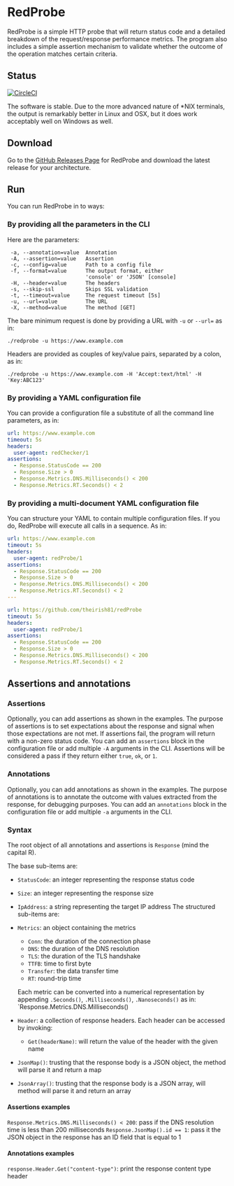 # RedProbe
RedProbe is a simple HTTP probe that will return status code and a detailed breakdown of the request/response
performance metrics. The program also includes a simple assertion mechanism to validate whether the outcome of the
operation matches certain criteria.

## Status
[![CircleCI](https://circleci.com/gh/theirish81/redProbe/tree/master.svg?style=svg)](https://circleci.com/gh/theirish81/redProbe/tree/master)

The software is stable. Due to the more advanced nature of *NIX terminals, the output is remarkably better in Linux and
OSX, but it does work acceptably well on Windows as well.

## Download
Go to the [GitHub Releases Page](https://github.com/theirish81/redProbe/releases) for RedProbe and download the latest
release for your architecture.

## Run
You can run RedProbe in to ways:

### By providing all the parameters in the CLI
Here are the parameters:
```shell
 -a, --annotation=value  Annotation
 -A, --assertion=value   Assertion
 -c, --config=value      Path to a config file
 -f, --format=value      The output format, either
                         'console' or 'JSON' [console]
 -H, --header=value      The headers
 -s, --skip-ssl          Skips SSL validation
 -t, --timeout=value     The request timeout [5s]
 -u, --url=value         The URL
 -X, --method=value      The method [GET]
```
The bare minimum request is done by providing a URL with `-u` or `--url=` as in:
```shell
./redprobe -u https://www.example.com
```

Headers are provided as couples of key/value pairs, separated by a colon, as in:
```shell
./redprobe -u https://www.example.com -H 'Accept:text/html' -H 'Key:ABC123'
```

### By providing a YAML configuration file
You can provide a configuration file a substitute of all the command line parameters, as in:
```yaml
url: https://www.example.com
timeout: 5s
headers:
  user-agent: redChecker/1
assertions:
  - Response.StatusCode == 200
  - Response.Size > 0
  - Response.Metrics.DNS.Milliseconds() < 200
  - Response.Metrics.RT.Seconds() < 2
```

### By providing a multi-document YAML configuration file
You can structure your YAML to contain multiple configuration files. If you do, RedProbe will execute all calls
in a sequence. As in:
```yaml
url: https://www.example.com
timeout: 5s
headers:
  user-agent: redProbe/1
assertions:
  - Response.StatusCode == 200
  - Response.Size > 0
  - Response.Metrics.DNS.Milliseconds() < 200
  - Response.Metrics.RT.Seconds() < 2
---

url: https://github.com/theirish81/redProbe
timeout: 5s
headers:
  user-agent: redProbe/1
assertions:
  - Response.StatusCode == 200
  - Response.Size > 0
  - Response.Metrics.DNS.Milliseconds() < 200
  - Response.Metrics.RT.Seconds() < 2
```

## Assertions and annotations

### Assertions
Optionally, you can add assertions as shown in the examples. The purpose of assertions is to set expectations about the
response and signal when those expectations are not met. If assertions fail, the program will return with a non-zero
status code. You can add an `assertions` block in the configuration file or add multiple `-A` arguments in the CLI.
Assertions will be considered a pass if they return either `true`, `ok`, or `1`.


### Annotations
Optionally, you can add annotations as shown in the examples. The purpose of annotations is to annotate the outcome with
values extracted from the response, for debugging purposes.  You can add an `annotations` block in the configuration file
or add multiple `-a` arguments in the CLI.

### Syntax
The root object of all annotations and assertions is `Response` (mind the capital R).

The base sub-items are:
* `StatusCode`: an integer representing the response status code
* `Size`: an integer representing the response size
* `IpAddress`: a string representing the target IP address
The structured sub-items are:
* `Metrics`: an object containing the metrics
    * `Conn`: the duration of the connection phase
    * `DNS`: the duration of the DNS resolution
    * `TLS`: the duration of the TLS handshake
    * `TTFB`: time to first byte
    * `Transfer`: the data transfer time
    * `RT`: round-trip time
  
  Each metric can be converted into a numerical representation by appending `.Seconds()`, `.Milliseconds()`, `.Nanoseconds()`
  as in: `Response.Metrics.DNS.Milliseconds()
* `Header`: a collection of response headers. Each header can be accessed by invoking:
  * `Get(headerName)`: will return the value of the header with the given name
* `JsonMap()`: trusting that the response body is a JSON object, the method will parse it and return a map
* `JsonArray()`: trusting that the response body is a JSON array, will method will parse it and return an array

#### Assertions examples
`Response.Metrics.DNS.Milliseconds() < 200`: pass if the DNS resolution time is less than 200 milliseconds
`Response.JsonMap().id == 1`: pass it the JSON object in the response has an ID field that is equal to 1

#### Annotations examples
`response.Header.Get("content-type")`: print the response content type header